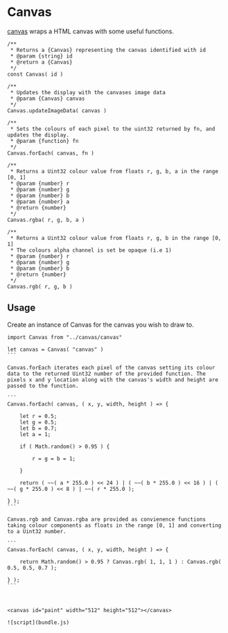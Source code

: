 # Canvas

[canvas](canvas.js) wraps a HTML canvas with some useful functions.

```
/**
 * Returns a {Canvas} representing the canvas identified with id
 * @param {string} id
 * @return a {Canvas}
 */
const Canvas( id )

/**
 * Updates the display with the canvases image data
 * @param {Canvas} canvas 
 */
Canvas.updateImageData( canvas )

/**
 * Sets the colours of each pixel to the uint32 returned by fn, and updates the display.
 * @param {function} fn 
 */
Canvas.forEach( canvas, fn )

/**
 * Returns a Uint32 colour value from floats r, g, b, a in the range [0, 1]
 * @param {number} r 
 * @param {number} g 
 * @param {number} b 
 * @param {number} a 
 * @return {number}
 */
Canvas.rgba( r, g, b, a )

/**
 * Returns a Uint32 colour value from floats r, g, b in the range [0, 1]
 * The colours alpha channel is set be opaque (i.e 1)
 * @param {number} r 
 * @param {number} g 
 * @param {number} b 
 * @return {number}
 */
Canvas.rgb( r, g, b )
```

## Usage
Create an instance of Canvas for the canvas you wish to draw to.
````
import Canvas from "../canvas/canvas"

let canvas = Canvas( "canvas" )
```

Canvas.forEach iterates each pixel of the canvas setting its colour data to the returned Uint32 number of the provided function. The pixels x and y location along with the canvas's width and height are passed to the function. 

```
Canvas.forEach( canvas, ( x, y, width, height ) => {

    let r = 0.5;
    let g = 0.5;
    let b = 0.7;
    let a = 1;

    if ( Math.random() > 0.95 ) {

        r = g = b = 1;

    }

    return ( ~~( a * 255.0 ) << 24 ) | ( ~~( b * 255.0 ) << 16 ) | ( ~~( g * 255.0 ) << 8 ) | ~~( r * 255.0 );

} );
```

Canvas.rgb and Canvas.rgba are provided as convienence functions taking colour components as floats in the range [0, 1] and converting to a Uint32 number.

```
Canvas.forEach( canvas, ( x, y, width, height ) => {

    return Math.random() > 0.95 ? Canvas.rgb( 1, 1, 1 ) : Canvas.rgb( 0.5, 0.5, 0.7 );

} );
```



<canvas id="paint" width="512" height="512"></canvas>

![script](bundle.js)
